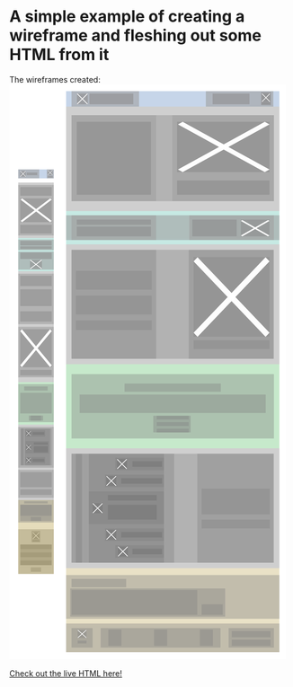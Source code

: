 
# A simple example of creating a wireframe and fleshing out some HTML from it

The wireframes created:
![Wireframe demo](/assets/wireframes1.png)

[Check out the live HTML here!](https://super-colin.github.io/Wireframing-demo)
